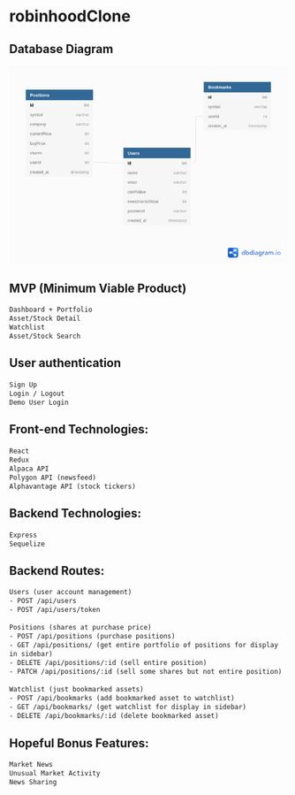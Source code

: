 # robinhoodClone
## Database Diagram

![ERD](./databaseSchema/databasewithbookmarks.png)

## MVP (Minimum Viable Product)

    Dashboard + Portfolio
    Asset/Stock Detail
    Watchlist
    Asset/Stock Search

## User authentication

    Sign Up
    Login / Logout
    Demo User Login

## Front-end Technologies:

    React
    Redux
    Alpaca API  
    Polygon API (newsfeed)
    Alphavantage API (stock tickers)
    
## Backend Technologies:

    Express
    Sequelize
    
## Backend Routes:
    
    Users (user account management)
    - POST /api/users
    - POST /api/users/token
    
    Positions (shares at purchase price)
    - POST /api/positions (purchase positions)
    - GET /api/positions/ (get entire portfolio of positions for display in sidebar)
    - DELETE /api/positions/:id (sell entire position)
    - PATCH /api/positions/:id (sell some shares but not entire position)
    
    Watchlist (just bookmarked assets)
    - POST /api/bookmarks (add bookmarked asset to watchlist)
    - GET /api/bookmarks/ (get watchlist for display in sidebar)
    - DELETE /api/bookmarks/:id (delete bookmarked asset)
    
    
## Hopeful Bonus Features:

    Market News
    Unusual Market Activity
    News Sharing 


